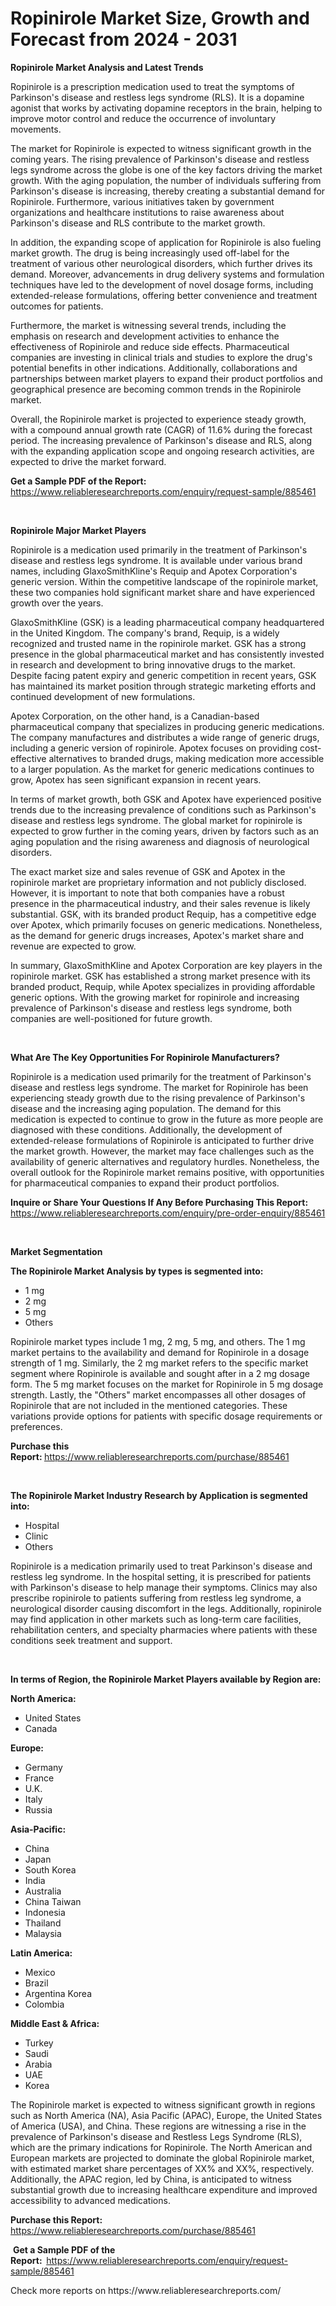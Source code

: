 <p><h1>Ropinirole Market Size, Growth and Forecast from 2024 - 2031</h1></p><p><strong>Ropinirole Market Analysis and Latest Trends</strong></p>
<p><p>Ropinirole is a prescription medication used to treat the symptoms of Parkinson's disease and restless legs syndrome (RLS). It is a dopamine agonist that works by activating dopamine receptors in the brain, helping to improve motor control and reduce the occurrence of involuntary movements.</p><p>The market for Ropinirole is expected to witness significant growth in the coming years. The rising prevalence of Parkinson's disease and restless legs syndrome across the globe is one of the key factors driving the market growth. With the aging population, the number of individuals suffering from Parkinson's disease is increasing, thereby creating a substantial demand for Ropinirole. Furthermore, various initiatives taken by government organizations and healthcare institutions to raise awareness about Parkinson's disease and RLS contribute to the market growth.</p><p>In addition, the expanding scope of application for Ropinirole is also fueling market growth. The drug is being increasingly used off-label for the treatment of various other neurological disorders, which further drives its demand. Moreover, advancements in drug delivery systems and formulation techniques have led to the development of novel dosage forms, including extended-release formulations, offering better convenience and treatment outcomes for patients.</p><p>Furthermore, the market is witnessing several trends, including the emphasis on research and development activities to enhance the effectiveness of Ropinirole and reduce side effects. Pharmaceutical companies are investing in clinical trials and studies to explore the drug's potential benefits in other indications. Additionally, collaborations and partnerships between market players to expand their product portfolios and geographical presence are becoming common trends in the Ropinirole market.</p><p>Overall, the Ropinirole market is projected to experience steady growth, with a compound annual growth rate (CAGR) of 11.6% during the forecast period. The increasing prevalence of Parkinson's disease and RLS, along with the expanding application scope and ongoing research activities, are expected to drive the market forward.</p></p>
<p><strong>Get a Sample PDF of the Report:&nbsp;</strong> <a href="https://www.reliableresearchreports.com/enquiry/request-sample/885461">https://www.reliableresearchreports.com/enquiry/request-sample/885461</a></p>
<p>&nbsp;</p>
<p><strong>Ropinirole Major Market Players</strong></p>
<p><p>Ropinirole is a medication used primarily in the treatment of Parkinson's disease and restless legs syndrome. It is available under various brand names, including GlaxoSmithKline's Requip and Apotex Corporation's generic version. Within the competitive landscape of the ropinirole market, these two companies hold significant market share and have experienced growth over the years.</p><p>GlaxoSmithKline (GSK) is a leading pharmaceutical company headquartered in the United Kingdom. The company's brand, Requip, is a widely recognized and trusted name in the ropinirole market. GSK has a strong presence in the global pharmaceutical market and has consistently invested in research and development to bring innovative drugs to the market. Despite facing patent expiry and generic competition in recent years, GSK has maintained its market position through strategic marketing efforts and continued development of new formulations.</p><p>Apotex Corporation, on the other hand, is a Canadian-based pharmaceutical company that specializes in producing generic medications. The company manufactures and distributes a wide range of generic drugs, including a generic version of ropinirole. Apotex focuses on providing cost-effective alternatives to branded drugs, making medication more accessible to a larger population. As the market for generic medications continues to grow, Apotex has seen significant expansion in recent years.</p><p>In terms of market growth, both GSK and Apotex have experienced positive trends due to the increasing prevalence of conditions such as Parkinson's disease and restless legs syndrome. The global market for ropinirole is expected to grow further in the coming years, driven by factors such as an aging population and the rising awareness and diagnosis of neurological disorders.</p><p>The exact market size and sales revenue of GSK and Apotex in the ropinirole market are proprietary information and not publicly disclosed. However, it is important to note that both companies have a robust presence in the pharmaceutical industry, and their sales revenue is likely substantial. GSK, with its branded product Requip, has a competitive edge over Apotex, which primarily focuses on generic medications. Nonetheless, as the demand for generic drugs increases, Apotex's market share and revenue are expected to grow.</p><p>In summary, GlaxoSmithKline and Apotex Corporation are key players in the ropinirole market. GSK has established a strong market presence with its branded product, Requip, while Apotex specializes in providing affordable generic options. With the growing market for ropinirole and increasing prevalence of Parkinson's disease and restless legs syndrome, both companies are well-positioned for future growth.</p></p>
<p>&nbsp;</p>
<p><strong>What Are The Key Opportunities For Ropinirole Manufacturers?</strong></p>
<p><p>Ropinirole is a medication used primarily for the treatment of Parkinson's disease and restless legs syndrome. The market for Ropinirole has been experiencing steady growth due to the rising prevalence of Parkinson's disease and the increasing aging population. The demand for this medication is expected to continue to grow in the future as more people are diagnosed with these conditions. Additionally, the development of extended-release formulations of Ropinirole is anticipated to further drive the market growth. However, the market may face challenges such as the availability of generic alternatives and regulatory hurdles. Nonetheless, the overall outlook for the Ropinirole market remains positive, with opportunities for pharmaceutical companies to expand their product portfolios.</p></p>
<p><strong>Inquire or Share Your Questions If Any Before Purchasing This Report:</strong> <a href="https://www.reliableresearchreports.com/enquiry/pre-order-enquiry/885461">https://www.reliableresearchreports.com/enquiry/pre-order-enquiry/885461</a></p>
<p>&nbsp;</p>
<p><strong>Market Segmentation</strong></p>
<p><strong>The Ropinirole Market Analysis by types is segmented into:</strong></p>
<p><ul><li>1 mg</li><li>2 mg</li><li>5 mg</li><li>Others</li></ul></p>
<p><p>Ropinirole market types include 1 mg, 2 mg, 5 mg, and others. The 1 mg market pertains to the availability and demand for Ropinirole in a dosage strength of 1 mg. Similarly, the 2 mg market refers to the specific market segment where Ropinirole is available and sought after in a 2 mg dosage form. The 5 mg market focuses on the market for Ropinirole in 5 mg dosage strength. Lastly, the "Others" market encompasses all other dosages of Ropinirole that are not included in the mentioned categories. These variations provide options for patients with specific dosage requirements or preferences.</p></p>
<p><strong>Purchase this Report:&nbsp;</strong><a href="https://www.reliableresearchreports.com/purchase/885461">https://www.reliableresearchreports.com/purchase/885461</a></p>
<p>&nbsp;</p>
<p><strong>The Ropinirole Market Industry Research by Application is segmented into:</strong></p>
<p><ul><li>Hospital</li><li>Clinic</li><li>Others</li></ul></p>
<p><p>Ropinirole is a medication primarily used to treat Parkinson's disease and restless leg syndrome. In the hospital setting, it is prescribed for patients with Parkinson's disease to help manage their symptoms. Clinics may also prescribe ropinirole to patients suffering from restless leg syndrome, a neurological disorder causing discomfort in the legs. Additionally, ropinirole may find application in other markets such as long-term care facilities, rehabilitation centers, and specialty pharmacies where patients with these conditions seek treatment and support.</p></p>
<p>&nbsp;</p>
<p><strong>In terms of Region, the Ropinirole Market Players available by Region are:</strong></p>
<p>
    <p> <strong> North America: </strong>
        <ul>
            <li>United States</li>
            <li>Canada</li>
        </ul>
        </p> 
    <p> <strong> Europe: </strong>
        <ul>
            <li>Germany</li>
            <li>France</li>
            <li>U.K.</li>
            <li>Italy</li>
            <li>Russia</li>
        </ul>
        </p> 
    <p> <strong> Asia-Pacific: </strong>
        <ul>
            <li>China</li>
            <li>Japan</li>
            <li>South Korea</li>
            <li>India</li>
            <li>Australia</li>
            <li>China Taiwan</li>
            <li>Indonesia</li>
            <li>Thailand</li>
            <li>Malaysia</li>
        </ul>
        </p> 
    <p> <strong> Latin America: </strong>
        <ul>
            <li>Mexico</li>
            <li>Brazil</li>
            <li>Argentina Korea</li>
            <li>Colombia</li>
        </ul>
        </p> 
    <p> <strong> Middle East & Africa: </strong>
        <ul>
            <li>Turkey</li>
            <li>Saudi</li>
            <li>Arabia</li>
            <li>UAE</li>
            <li>Korea</li>
        </ul>
    </p>
    </p>
<p><p>The Ropinirole market is expected to witness significant growth in regions such as North America (NA), Asia Pacific (APAC), Europe, the United States of America (USA), and China. These regions are witnessing a rise in the prevalence of Parkinson's disease and Restless Legs Syndrome (RLS), which are the primary indications for Ropinirole. The North American and European markets are projected to dominate the global Ropinirole market, with estimated market share percentages of XX% and XX%, respectively. Additionally, the APAC region, led by China, is anticipated to witness substantial growth due to increasing healthcare expenditure and improved accessibility to advanced medications.</p></p>
<p><strong>Purchase this Report: </strong><a href="https://www.reliableresearchreports.com/purchase/885461">https://www.reliableresearchreports.com/purchase/885461</a></p>
<p>&nbsp;<strong>Get a Sample PDF of the Report:&nbsp;&nbsp;</strong><a href="https://www.reliableresearchreports.com/enquiry/request-sample/885461">https://www.reliableresearchreports.com/enquiry/request-sample/885461</a></p>
<p><strong></strong></p>
<p>Check more reports on https://www.reliableresearchreports.com/</p>